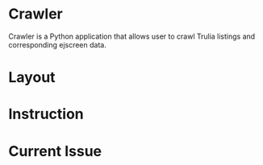 # Crawler

Crawler is a Python application that allows user to crawl Trulia listings and corresponding ejscreen data.

# Layout

# Instruction

# Current Issue
